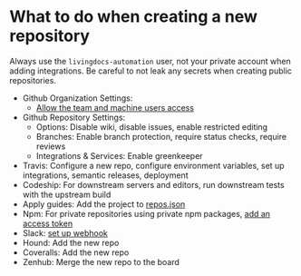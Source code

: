 # What to do when creating a new repository

Always use the `livingdocs-automation` user, not your private account when adding integrations. Be careful to not leak any secrets when creating public repositories.

- Github Organization Settings: 
  - [Allow the team and machine users access](https://github.com/orgs/upfrontIO/teams)
- Github Repository Settings:
  - Options: Disable wiki, disable issues, enable restricted editing
  - Branches: Enable branch protection, require status checks, require reviews
  - Integrations & Services: Enable greenkeeper
- Travis: Configure a new repo, configure environment variables, set up integrations, semantic releases, deployment
- Codeship: For downstream servers and editors, run downstream tests with the upstream build
- Apply guides: Add the project to [repos.json](https://github.com/upfrontIO/apply-guides/blob/master/repos.json)
- Npm: For private repositories using private npm packages, [add an access token](https://github.com/upfrontIO/guides/blob/master/npm/access.md)
- Slack: [set up webhook](https://livingdocs.slack.com/apps/A0F7YS2SX-github)
- Hound: Add the new repo
- Coveralls: Add the new repo
- Zenhub: Merge the new repo to the board
